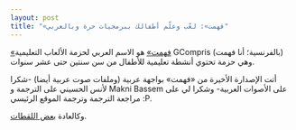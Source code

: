 ```yaml
---
layout: post
title: "«فهمت»: لعّب وعلّم أطفالك ببرمجيات حرة وبالعربي"
---
```

[«فهمت»](http://gcompris.net) هو الاسم العربي لحزمة الألعاب التعليمية GCompris (بالفرنسية؛ أنا فهمت) وهي حزمة تحتوي أنشطة تعليمية للأطفال من سن سنتين حتى عشر سنوات.

أتت الإصدارة الأخيرة من «فهمت» بواجهة عربية (وملفات صوت عربية أيضا) -شكرا لأنس الحسيني على الترجمة و  Makni Bassem على الأصوات العربية- وشكرا لي على مراجعة الترجمة وترجمة الموقع الرئيسي :P.

وكالعادة [بعض اللقطات](http://wiki.arabeyes.org/%D9%84%D9%82%D8%B7%D8%A7%D8%AA_%D8%AC%D9%86%D9%88%D9%85#.C2.AB.D9.81.D9.87.D9.85.D8.AA.C2.BB).
